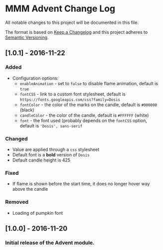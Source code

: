 # MMM Advent Change Log
All notable changes to this project will be documented in this file.

The format is based on [Keep a Changelog](http://keepachangelog.com/) 
and this project adheres to [Semantic Versioning](http://semver.org/).

## [1.0.1] - 2016-11-22
### Added
- Configuration options:
    - `enableAnimation` - set to `false` to disable flame animation, default is `true`
    - `fontCSS` - link to a custom font stylesheet, default is `https://fonts.googleapis.com/css?family=Dosis`
    - `fontColor` - the color of the marks on the candle, default is `#000000` (black)
    - `candleColor` - the color of the candle, default is `#FFFFFF` (white)
    - `font` - the font used (probably depends on the `fontCSS` option, default is `'Dosis', sans-serif`

### Changed
- Value are applied through a `css` stylesheet
- Default font is a **bold** version of `Dosis`
- Default candle height is 425

### Fixed
- If flame is shown before the start time, it does no longer hover way above the candle

### Removed
- Loading of pumpkin font

## [1.0.0] - 2016-11-20
### Initial release of the Advent module.
